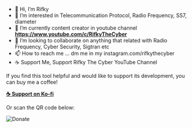 - 👋 Hi, I’m Rifky
- 👀 I’m interested in Telecommunication Protocol, Radio Frequency, SS7, diameter
- 🌱 I’m currently content creator in youtube channel **https://www.youtube.com/c/RifkyTheCyber**
- 💞️ I’m looking to collaborate on anything that related with Radio Frequency, Cyber Security, Sigtran etc
- 📫 How to reach me ... dm me in my instagram.com/rifkythecyber
- ☕ Support Me, Support Rifky The Cyber YouTube Channel

If you find this tool helpful and would like to support its development, you can buy me a coffee!

**[☕ Support on Ko-fi](https://ko-fi.com/rifkythecyber)**

Or scan the QR code below:

![Donate](https://github.com/user-attachments/assets/560314d1-58f9-4d0d-a96e-78d28bb7dc44)

<!---
arifkyi/arifkyi is a ✨ special ✨ repository because its `README.md` (this file) appears on your GitHub profile.
You can click the Preview link to take a look at your changes.
--->
